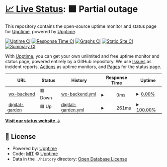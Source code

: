 # [📈 Live Status](https://upptime.github.io/upptime): <!--live status--> **🟧 Partial outage**

This repository contains the open-source uptime monitor and status page for [Upptime](https://upptime.js.org), powered by [Upptime](https://github.com/upptime/upptime).

[![Uptime CI](https://github.com/upptime/upptime/workflows/Uptime%20CI/badge.svg)](https://github.com/upptime/upptime/actions?query=workflow%3A%22Uptime+CI%22)
[![Response Time CI](https://github.com/upptime/upptime/workflows/Response%20Time%20CI/badge.svg)](https://github.com/upptime/upptime/actions?query=workflow%3A%22Response+Time+CI%22)
[![Graphs CI](https://github.com/upptime/upptime/workflows/Graphs%20CI/badge.svg)](https://github.com/upptime/upptime/actions?query=workflow%3A%22Graphs+CI%22)
[![Static Site CI](https://github.com/upptime/upptime/workflows/Static%20Site%20CI/badge.svg)](https://github.com/upptime/upptime/actions?query=workflow%3A%22Static+Site+CI%22)
[![Summary CI](https://github.com/upptime/upptime/workflows/Summary%20CI/badge.svg)](https://github.com/upptime/upptime/actions?query=workflow%3A%22Summary+CI%22)

With [Upptime](https://upptime.js.org), you can get your own unlimited and free uptime monitor and status page, powered entirely by a GitHub repository. We use [Issues](https://github.com/upptime/upptime/issues) as incident reports, [Actions](https://github.com/upptime/upptime/actions) as uptime monitors, and [Pages](https://upptime.github.io/upptime) for the status page.

<!--start: status pages-->
<!-- This summary is generated by Upptime (https://github.com/upptime/upptime) -->
<!-- Do not edit this manually, your changes will be overwritten -->
<!-- prettier-ignore -->
| URL | Status | History | Response Time | Uptime |
| --- | ------ | ------- | ------------- | ------ |
| <img alt="" src="https://icons.duckduckgo.com/ip3/zustcv.fun.ico" height="13"> [wx-backend](https://zustcv.fun/api/wx/) | 🟥 Down | [wx-backend.yml](https://github.com/WANGJUNHAOmatt/my-sites/commits/HEAD/history/wx-backend.yml) | <details><summary><img alt="Response time graph" src="./graphs/wx-backend/response-time-week.png" height="20"> 0ms</summary><br><a href="https://upptime.github.io/upptime/history/wx-backend"><img alt="Response time 800" src="https://img.shields.io/endpoint?url=https%3A%2F%2Fraw.githubusercontent.com%2FWANGJUNHAOmatt%2Fmy-sites%2FHEAD%2Fapi%2Fwx-backend%2Fresponse-time.json"></a><br><a href="https://upptime.github.io/upptime/history/wx-backend"><img alt="24-hour response time 0" src="https://img.shields.io/endpoint?url=https%3A%2F%2Fraw.githubusercontent.com%2FWANGJUNHAOmatt%2Fmy-sites%2FHEAD%2Fapi%2Fwx-backend%2Fresponse-time-day.json"></a><br><a href="https://upptime.github.io/upptime/history/wx-backend"><img alt="7-day response time 0" src="https://img.shields.io/endpoint?url=https%3A%2F%2Fraw.githubusercontent.com%2FWANGJUNHAOmatt%2Fmy-sites%2FHEAD%2Fapi%2Fwx-backend%2Fresponse-time-week.json"></a><br><a href="https://upptime.github.io/upptime/history/wx-backend"><img alt="30-day response time 0" src="https://img.shields.io/endpoint?url=https%3A%2F%2Fraw.githubusercontent.com%2FWANGJUNHAOmatt%2Fmy-sites%2FHEAD%2Fapi%2Fwx-backend%2Fresponse-time-month.json"></a><br><a href="https://upptime.github.io/upptime/history/wx-backend"><img alt="1-year response time 800" src="https://img.shields.io/endpoint?url=https%3A%2F%2Fraw.githubusercontent.com%2FWANGJUNHAOmatt%2Fmy-sites%2FHEAD%2Fapi%2Fwx-backend%2Fresponse-time-year.json"></a></details> | <details><summary><a href="https://upptime.github.io/upptime/history/wx-backend">0.00%</a></summary><a href="https://upptime.github.io/upptime/history/wx-backend"><img alt="All-time uptime 21.96%" src="https://img.shields.io/endpoint?url=https%3A%2F%2Fraw.githubusercontent.com%2FWANGJUNHAOmatt%2Fmy-sites%2FHEAD%2Fapi%2Fwx-backend%2Fuptime.json"></a><br><a href="https://upptime.github.io/upptime/history/wx-backend"><img alt="24-hour uptime 0.00%" src="https://img.shields.io/endpoint?url=https%3A%2F%2Fraw.githubusercontent.com%2FWANGJUNHAOmatt%2Fmy-sites%2FHEAD%2Fapi%2Fwx-backend%2Fuptime-day.json"></a><br><a href="https://upptime.github.io/upptime/history/wx-backend"><img alt="7-day uptime 0.00%" src="https://img.shields.io/endpoint?url=https%3A%2F%2Fraw.githubusercontent.com%2FWANGJUNHAOmatt%2Fmy-sites%2FHEAD%2Fapi%2Fwx-backend%2Fuptime-week.json"></a><br><a href="https://upptime.github.io/upptime/history/wx-backend"><img alt="30-day uptime 0.00%" src="https://img.shields.io/endpoint?url=https%3A%2F%2Fraw.githubusercontent.com%2FWANGJUNHAOmatt%2Fmy-sites%2FHEAD%2Fapi%2Fwx-backend%2Fuptime-month.json"></a><br><a href="https://upptime.github.io/upptime/history/wx-backend"><img alt="1-year uptime 21.96%" src="https://img.shields.io/endpoint?url=https%3A%2F%2Fraw.githubusercontent.com%2FWANGJUNHAOmatt%2Fmy-sites%2FHEAD%2Fapi%2Fwx-backend%2Fuptime-year.json"></a></details>
| <img alt="" src="https://icons.duckduckgo.com/ip3/notes.zustcv.fun.ico" height="13"> [digital-garden](https://notes.zustcv.fun) | 🟩 Up | [digital-garden.yml](https://github.com/WANGJUNHAOmatt/my-sites/commits/HEAD/history/digital-garden.yml) | <details><summary><img alt="Response time graph" src="./graphs/digital-garden/response-time-week.png" height="20"> 261ms</summary><br><a href="https://upptime.github.io/upptime/history/digital-garden"><img alt="Response time 381" src="https://img.shields.io/endpoint?url=https%3A%2F%2Fraw.githubusercontent.com%2FWANGJUNHAOmatt%2Fmy-sites%2FHEAD%2Fapi%2Fdigital-garden%2Fresponse-time.json"></a><br><a href="https://upptime.github.io/upptime/history/digital-garden"><img alt="24-hour response time 375" src="https://img.shields.io/endpoint?url=https%3A%2F%2Fraw.githubusercontent.com%2FWANGJUNHAOmatt%2Fmy-sites%2FHEAD%2Fapi%2Fdigital-garden%2Fresponse-time-day.json"></a><br><a href="https://upptime.github.io/upptime/history/digital-garden"><img alt="7-day response time 261" src="https://img.shields.io/endpoint?url=https%3A%2F%2Fraw.githubusercontent.com%2FWANGJUNHAOmatt%2Fmy-sites%2FHEAD%2Fapi%2Fdigital-garden%2Fresponse-time-week.json"></a><br><a href="https://upptime.github.io/upptime/history/digital-garden"><img alt="30-day response time 293" src="https://img.shields.io/endpoint?url=https%3A%2F%2Fraw.githubusercontent.com%2FWANGJUNHAOmatt%2Fmy-sites%2FHEAD%2Fapi%2Fdigital-garden%2Fresponse-time-month.json"></a><br><a href="https://upptime.github.io/upptime/history/digital-garden"><img alt="1-year response time 381" src="https://img.shields.io/endpoint?url=https%3A%2F%2Fraw.githubusercontent.com%2FWANGJUNHAOmatt%2Fmy-sites%2FHEAD%2Fapi%2Fdigital-garden%2Fresponse-time-year.json"></a></details> | <details><summary><a href="https://upptime.github.io/upptime/history/digital-garden">100.00%</a></summary><a href="https://upptime.github.io/upptime/history/digital-garden"><img alt="All-time uptime 99.98%" src="https://img.shields.io/endpoint?url=https%3A%2F%2Fraw.githubusercontent.com%2FWANGJUNHAOmatt%2Fmy-sites%2FHEAD%2Fapi%2Fdigital-garden%2Fuptime.json"></a><br><a href="https://upptime.github.io/upptime/history/digital-garden"><img alt="24-hour uptime 100.00%" src="https://img.shields.io/endpoint?url=https%3A%2F%2Fraw.githubusercontent.com%2FWANGJUNHAOmatt%2Fmy-sites%2FHEAD%2Fapi%2Fdigital-garden%2Fuptime-day.json"></a><br><a href="https://upptime.github.io/upptime/history/digital-garden"><img alt="7-day uptime 100.00%" src="https://img.shields.io/endpoint?url=https%3A%2F%2Fraw.githubusercontent.com%2FWANGJUNHAOmatt%2Fmy-sites%2FHEAD%2Fapi%2Fdigital-garden%2Fuptime-week.json"></a><br><a href="https://upptime.github.io/upptime/history/digital-garden"><img alt="30-day uptime 100.00%" src="https://img.shields.io/endpoint?url=https%3A%2F%2Fraw.githubusercontent.com%2FWANGJUNHAOmatt%2Fmy-sites%2FHEAD%2Fapi%2Fdigital-garden%2Fuptime-month.json"></a><br><a href="https://upptime.github.io/upptime/history/digital-garden"><img alt="1-year uptime 99.98%" src="https://img.shields.io/endpoint?url=https%3A%2F%2Fraw.githubusercontent.com%2FWANGJUNHAOmatt%2Fmy-sites%2FHEAD%2Fapi%2Fdigital-garden%2Fuptime-year.json"></a></details>

<!--end: status pages-->

[**Visit our status website →**](https://upptime.github.io/upptime)

## 📄 License

- Powered by: [Upptime](https://github.com/upptime/upptime)
- Code: [MIT](./LICENSE) © [Upptime](https://upptime.js.org)
- Data in the `./history` directory: [Open Database License](https://opendatacommons.org/licenses/odbl/1-0/)
